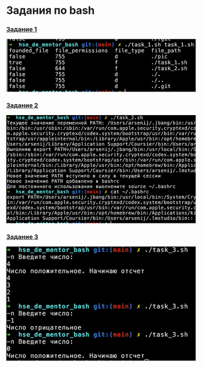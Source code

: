 # Задания по bash 

### [Задание 1](task_1.sh)
![Задание 1](pic/task_1.png)

### [Задание 2](task_2.sh)
![Задание 2](pic/task_2.png)

### [Задание 3](task_3.sh)
![Задание 3](pic/task_3.png)
